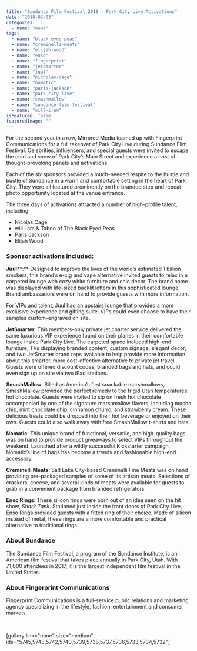 ```yaml
---
title: "Sundance Film Festival 2018 - Park City Live Activations"
date: "2018-02-03"
categories: 
  - name: "news"
tags: 
  - name: "black-eyes-peas"
  - name: "creminelli-meats"
  - name: "elijah-wood"
  - name: "enso"
  - name: "fingerprint"
  - name: "jetsmarter"
  - name: "juul"
  - name: "nicholas-cage"
  - name: "nomatic"
  - name: "paris-jackson"
  - name: "park-city-live"
  - name: "smashmallow"
  - name: "sundance-film-festival"
  - name: "will-i-am"
isFeatured: false
featuredImage: ""
---
```


For the second year in a row, Mirrored Media teamed up with Fingerprint Communications for a full takeover of Park City Live during Sundance Film Festival. Celebrities, influencers, and special guests were invited to escape the cold and snow of Park City’s Main Street and experience a host of thought-provoking panels and activations.

Each of the six sponsors provided a much-needed respite to the hustle and bustle of Sundance in a warm and comfortable setting in the heart of Park City. They were all featured prominently on the branded step and repeat photo opportunity located at the venue entrance.

The three days of activations attracted a number of high-profile talent, including:

- Nicolas Cage
- will.i.am & Taboo of The Black Eyed Peas
- Paris Jackson
- Elijah Wood

### Sponsor activations included:

**Juul****:** Designed to improve the lives of the world’s estimated 1 billion smokers, this brand’s e-cig and vape alternative invited guests to relax in a carpeted lounge with cozy white furniture and chic decor. The brand name was displayed with life-sized backlit letters in this sophisticated lounge. Brand ambassadors were on hand to provide guests with more information.

For VIPs and talent, Juul had an upstairs lounge that provided a more exclusive experience and gifting suite. VIPs could even choose to have their samples custom-engraved on site.

**JetSmarter**: This members-only private jet charter service delivered the same luxurious VIP experience found on their planes in their comfortable lounge inside Park City Live. The carpeted space included high-end furniture, TVs displaying branded content, custom signage, elegant decor, and two JetSmarter brand reps available to help provide more information about this smarter, more cost-effective alternative to private jet travel. Guests were offered discount codes, branded bags and hats, and could even sign up on site via two iPad stations.

**SmashMallow**: Billed as America’s first snackable marshmallows, SmashMallow provided the perfect remedy to the frigid Utah temperatures: hot chocolate. Guests were invited to sip on fresh hot chocolate accompanied by one of the signature marshmallow flavors, including mocha chip, mint chocolate chip, cinnamon churro, and strawberry cream. These delicious treats could be dropped into their hot beverage or enjoyed on their own. Guests could also walk away with free SmashMallow t-shirts and hats.

**Nomatic**: This unique brand of functional, versatile, and high-quality bags was on hand to provide product giveaways to select VIPs throughout the weekend. Launched after a wildly successful Kickstarter campaign, Nomatic’s line of bags has become a trendy and fashionable high-end accessory.

**Creminelli Meats**: Salt Lake City-based Creminelli Fine Meats was on hand providing pre-packaged samples of some of its artisan meats. Selections of crackers, cheese, and several kinds of meats were available for guests to grab in a convenient package from branded refrigerators.

**Enso Rings**: These silicon rings were born out of an idea seen on the hit show, _Shark Tank_. Stationed just inside the front doors of Park City Live, Enso Rings provided guests with a fitted ring of their choice. Made of silicon instead of metal, these rings are a more comfortable and practical alternative to traditional rings.

### **About Sundance**

The Sundance Film Festival, a program of the Sundance Institute, is an American film festival that takes place annually in Park City, Utah. With 71,000 attendees in 2017, it is the largest independent film festival in the United States.

### **About Fingerprint Communications**

Fingerprint Communications is a full-service public relations and marketing agency specializing in the lifestyle, fashion, entertainment and consumer markets.

 

\[gallery link="none" size="medium" ids="5745,5743,5742,5740,5739,5738,5737,5736,5733,5734,5732"\]
